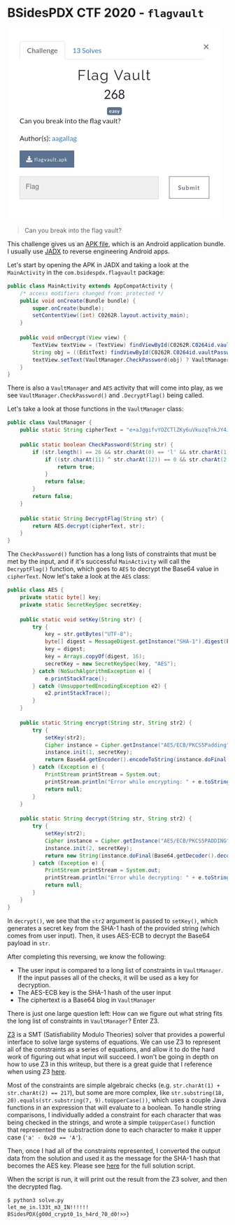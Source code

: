 # BSidesPDX CTF 2020 - `flagvault`

![Description](img/chal.png)

> Can you break into the flag vault?

This challenge gives us an [APK file](flagvault.apk), which is an Android application bundle. I usually use [JADX](https://github.com/skylot/jadx) to reverse engineering Android apps.

Let's start by opening the APK in JADX and taking a look at the `MainActivity` in the `com.bsidespdx.flagvault` package:

```java
public class MainActivity extends AppCompatActivity {
    /* access modifiers changed from: protected */
    public void onCreate(Bundle bundle) {
        super.onCreate(bundle);
        setContentView((int) C0262R.layout.activity_main);
    }

    public void onDecrypt(View view) {
        TextView textView = (TextView) findViewById(C0262R.C0264id.vaultResult);
        String obj = ((EditText) findViewById(C0262R.C0264id.vaultPasswordEntry)).getText().toString();
        textView.setText(VaultManager.CheckPassword(obj) ? VaultManager.DecryptFlag(obj) : "Invalid vault password provided");
    }
}
```

There is also a `VaultManager` and `AES` activity that will come into play, as we see `VaultManager.CheckPassword()` and `.DecryptFlag()` being called.

Let's take a look at those functions in the `VaultManager` class:

```java
public class VaultManager {
    public static String cipherText = "e+aJggifvYOZCTlZKy6uVkuzqTnkJY4JCE45IG0vVIcK8D7+Smv5qqKpgfhuRuL3";

    public static boolean CheckPassword(String str) {
        if (str.length() == 26 && str.charAt(0) == 'l' && str.charAt(1) + str.charAt(2) == 217 && (str.charAt(0) ^ str.charAt(2)) == 24 && (str.charAt(1) ^ str.charAt(3)) == ':' && str.charAt(3) == str.charAt(6) && str.charAt(6) - '1' == str.charAt(9) && (str.charAt(4) ^ 'm') == 0 && str.charAt(5) + 8 == str.charAt(4) && (str.charAt(9) * 5) + (str.charAt(6) * 9) == 1085 && (str.charAt(6) * 8) - (str.charAt(7) * 3) == 445 && str.charAt(10) == str.charAt(0) && str.charAt(11) + 4 == 55) {
            if ((str.charAt(11) ^ str.charAt(12)) == 0 && str.charAt(2) == str.charAt(13) && str.charAt(4) == str.charAt(15) && str.charAt(16) == str.charAt(12) && str.charAt(14) == str.charAt(6) && str.charAt(17) == str.charAt(14) && str.substring(18, 20).equals(str.substring(7, 9).toUpperCase()) && str.charAt(20) * 9 == 297 && str.charAt(20) == str.charAt(21) && str.charAt(21) == str.charAt(22) && str.substring(20, 23).equals(str.substring(23, 26)) && str.charAt(8) * 1337 == 147070) {
                return true;
            }
            return false;
        }
        return false;
    }

    public static String DecryptFlag(String str) {
        return AES.decrypt(cipherText, str);
    }
}
```

The `CheckPassword()` function has a long lists of constraints that must be met by the input, and if it's successful `MainActivity` will call the `DecryptFlag()` function, which goes to `AES` to decrypt the Base64 value in `cipherText`. Now let's take a look at the `AES` class:

```java
public class AES {
    private static byte[] key;
    private static SecretKeySpec secretKey;

    public static void setKey(String str) {
        try {
            key = str.getBytes("UTF-8");
            byte[] digest = MessageDigest.getInstance("SHA-1").digest(key);
            key = digest;
            key = Arrays.copyOf(digest, 16);
            secretKey = new SecretKeySpec(key, "AES");
        } catch (NoSuchAlgorithmException e) {
            e.printStackTrace();
        } catch (UnsupportedEncodingException e2) {
            e2.printStackTrace();
        }
    }

    public static String encrypt(String str, String str2) {
        try {
            setKey(str2);
            Cipher instance = Cipher.getInstance("AES/ECB/PKCS5Padding");
            instance.init(1, secretKey);
            return Base64.getEncoder().encodeToString(instance.doFinal(str.getBytes("UTF-8")));
        } catch (Exception e) {
            PrintStream printStream = System.out;
            printStream.println("Error while encrypting: " + e.toString());
            return null;
        }
    }

    public static String decrypt(String str, String str2) {
        try {
            setKey(str2);
            Cipher instance = Cipher.getInstance("AES/ECB/PKCS5PADDING");
            instance.init(2, secretKey);
            return new String(instance.doFinal(Base64.getDecoder().decode(str)));
        } catch (Exception e) {
            PrintStream printStream = System.out;
            printStream.println("Error while decrypting: " + e.toString());
            return null;
        }
    }
}
```

In `decrypt()`, we see that the `str2` argument is passed to `setKey()`, which generates a secret key from the SHA-1 hash of the provided string (which comes from user input). Then, it uses AES-ECB to decrypt the Base64 payload in `str`.

After completing this reversing, we know the following:

* The user input is compared to a long list of constraints in `VaultManager`. If the input passes all of the checks, it will be used as a key for decryption.
* The AES-ECB key is the SHA-1 hash of the user input
* The ciphertext is a Base64 blog in `VaultManager`

There is just one large question left: How can we figure out what string fits the long list of constraints in `VaultManager`? Enter Z3.

[Z3](https://github.com/Z3Prover/z3) is a SMT (Satisfiability Modulo Theories) solver that provides a powerful interface to solve large systems of equations. We can use Z3 to represent all of the constraints as a series of equations, and allow it to do the hard work of figuring out what input will succeed. I won't be going in depth on how to use Z3 in this writeup, but there is a great guide that I reference when using Z3 [here](https://ericpony.github.io/z3py-tutorial/guide-examples.htm).

Most of the constraints are simple algebraic checks (e.g. `str.charAt(1) + str.charAt(2) == 217`), but some are more complex, like `str.substring(18, 20).equals(str.substring(7, 9).toUpperCase())`, which uses a couple Java functions in an expression that will evaluate to a boolean. To handle string comparisons, I individually added a constraint for each character that was being checked in the strings, and wrote a simple `toUpperCase()` function that represented the substraction done to each character to make it upper case (`'a' - 0x20 == 'A'`).

Then, once I had all of the constraints represented, I converted the output data from the solution and used it as the message for the SHA-1 hash that becomes the AES key. Please see [here](solve.py) for the full solution script.

When the script is run, it will print out the result from the Z3 solver, and then the decrypted flag.

```
$ python3 solve.py
let_me_in.l33t_m3_IN!!!!!!
BSidesPDX{g00d_crypt0_1s_h4rd_70_d0!>>}
```
